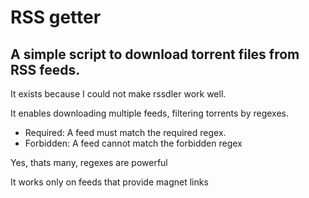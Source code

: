 # RSS getter

## A simple script to download torrent files from RSS feeds.

It exists because I could not make rssdler work well.

It enables downloading multiple feeds, filtering torrents by regexes.
* Required: A feed must match the required regex.
* Forbidden: A feed cannot match the forbidden regex

Yes, thats many, regexes are powerful

It works only on feeds that provide magnet links
